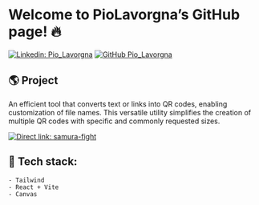 # Welcome to PioLavorgna’s GitHub page! 🔥

[![Linkedin: Pio_Lavorgna](https://img.shields.io/badge/-Pio_Lavorgna-blue?style=flat-square&logo=Linkedin&logoColor=white&link=https://www.linkedin.com/in/piolavorgna/)](https://www.linkedin.com/in/piolavorgna/)
[![GitHub Pio_Lavorgna](https://img.shields.io/github/followers/PioLavorgna?label=follow&style=social)](https://github.com/PioLavorgna)

## 🌎 Project

An efficient tool that converts text or links into QR codes, enabling customization of file names. This versatile utility simplifies the creation of multiple QR codes with specific and commonly requested sizes.


[![Direct link: samura-fight](https://img.shields.io/badge/-Direct_Link_QR_Code_Generator-blue?style=flat-square&logo=Netlify&logoColor=white&link=https://qrcode-generator-by-pio-lavorgna.netlify.app/)](https://qrcode-generator-by-pio-lavorgna.netlify.app/)
## 🔧 Tech stack:
	
	- Tailwind
	- React + Vite
	- Canvas

